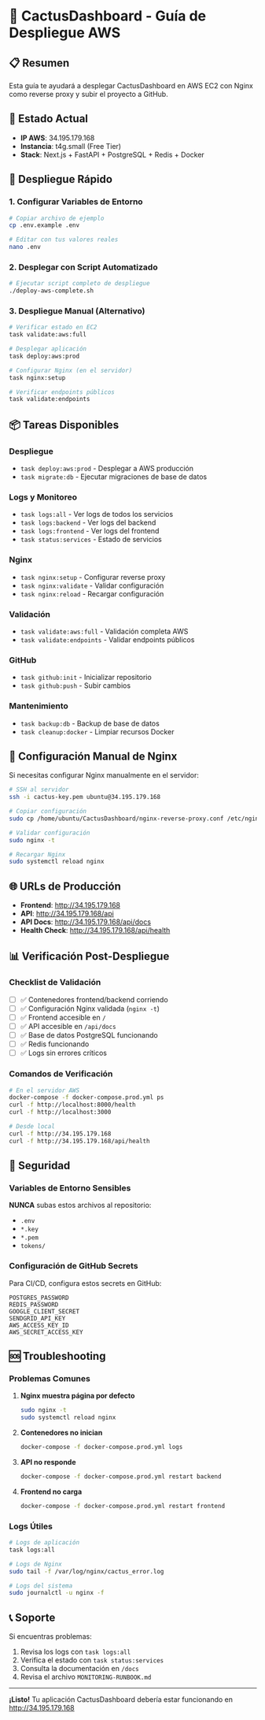 # 🚀 CactusDashboard - Guía de Despliegue AWS

## 📋 Resumen

Esta guía te ayudará a desplegar CactusDashboard en AWS EC2 con Nginx como reverse proxy y subir el proyecto a GitHub.

## 🎯 Estado Actual

- **IP AWS**: 34.195.179.168
- **Instancia**: t4g.small (Free Tier)
- **Stack**: Next.js + FastAPI + PostgreSQL + Redis + Docker

## 🚀 Despliegue Rápido

### 1. Configurar Variables de Entorno

```bash
# Copiar archivo de ejemplo
cp .env.example .env

# Editar con tus valores reales
nano .env
```

### 2. Desplegar con Script Automatizado

```bash
# Ejecutar script completo de despliegue
./deploy-aws-complete.sh
```

### 3. Despliegue Manual (Alternativo)

```bash
# Verificar estado en EC2
task validate:aws:full

# Desplegar aplicación
task deploy:aws:prod

# Configurar Nginx (en el servidor)
task nginx:setup

# Verificar endpoints públicos
task validate:endpoints
```

## 📦 Tareas Disponibles

### Despliegue
- `task deploy:aws:prod` - Desplegar a AWS producción
- `task migrate:db` - Ejecutar migraciones de base de datos

### Logs y Monitoreo
- `task logs:all` - Ver logs de todos los servicios
- `task logs:backend` - Ver logs del backend
- `task logs:frontend` - Ver logs del frontend
- `task status:services` - Estado de servicios

### Nginx
- `task nginx:setup` - Configurar reverse proxy
- `task nginx:validate` - Validar configuración
- `task nginx:reload` - Recargar configuración

### Validación
- `task validate:aws:full` - Validación completa AWS
- `task validate:endpoints` - Validar endpoints públicos

### GitHub
- `task github:init` - Inicializar repositorio
- `task github:push` - Subir cambios

### Mantenimiento
- `task backup:db` - Backup de base de datos
- `task cleanup:docker` - Limpiar recursos Docker

## 🔧 Configuración Manual de Nginx

Si necesitas configurar Nginx manualmente en el servidor:

```bash
# SSH al servidor
ssh -i cactus-key.pem ubuntu@34.195.179.168

# Copiar configuración
sudo cp /home/ubuntu/CactusDashboard/nginx-reverse-proxy.conf /etc/nginx/sites-available/default

# Validar configuración
sudo nginx -t

# Recargar Nginx
sudo systemctl reload nginx
```

## 🌐 URLs de Producción

- **Frontend**: http://34.195.179.168
- **API**: http://34.195.179.168/api
- **API Docs**: http://34.195.179.168/api/docs
- **Health Check**: http://34.195.179.168/api/health

## 📊 Verificación Post-Despliegue

### Checklist de Validación

- [ ] ✅ Contenedores frontend/backend corriendo
- [ ] ✅ Configuración Nginx validada (`nginx -t`)
- [ ] ✅ Frontend accesible en `/`
- [ ] ✅ API accesible en `/api/docs`
- [ ] ✅ Base de datos PostgreSQL funcionando
- [ ] ✅ Redis funcionando
- [ ] ✅ Logs sin errores críticos

### Comandos de Verificación

```bash
# En el servidor AWS
docker-compose -f docker-compose.prod.yml ps
curl -f http://localhost:8000/health
curl -f http://localhost:3000

# Desde local
curl -f http://34.195.179.168
curl -f http://34.195.179.168/api/health
```

## 🔐 Seguridad

### Variables de Entorno Sensibles

**NUNCA** subas estos archivos al repositorio:
- `.env`
- `*.key`
- `*.pem`
- `tokens/`

### Configuración de GitHub Secrets

Para CI/CD, configura estos secrets en GitHub:

```
POSTGRES_PASSWORD
REDIS_PASSWORD
GOOGLE_CLIENT_SECRET
SENDGRID_API_KEY
AWS_ACCESS_KEY_ID
AWS_SECRET_ACCESS_KEY
```

## 🆘 Troubleshooting

### Problemas Comunes

1. **Nginx muestra página por defecto**
   ```bash
   sudo nginx -t
   sudo systemctl reload nginx
   ```

2. **Contenedores no inician**
   ```bash
   docker-compose -f docker-compose.prod.yml logs
   ```

3. **API no responde**
   ```bash
   docker-compose -f docker-compose.prod.yml restart backend
   ```

4. **Frontend no carga**
   ```bash
   docker-compose -f docker-compose.prod.yml restart frontend
   ```

### Logs Útiles

```bash
# Logs de aplicación
task logs:all

# Logs de Nginx
sudo tail -f /var/log/nginx/cactus_error.log

# Logs del sistema
sudo journalctl -u nginx -f
```

## 📞 Soporte

Si encuentras problemas:

1. Revisa los logs con `task logs:all`
2. Verifica el estado con `task status:services`
3. Consulta la documentación en `/docs`
4. Revisa el archivo `MONITORING-RUNBOOK.md`

---

**¡Listo!** Tu aplicación CactusDashboard debería estar funcionando en http://34.195.179.168